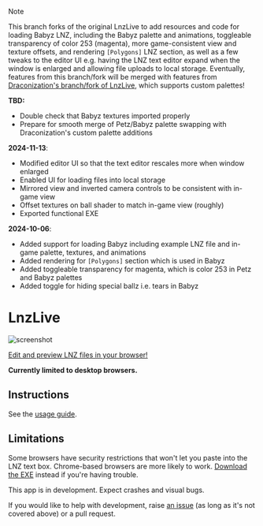 > [!NOTE]  
> This branch forks of the original LnzLive to add resources and code for loading Babyz LNZ, including the Babyz palette and animations, toggleable transparency of color 253 (magenta), more game-consistent view and texture offsets, and rendering `[Polygons]` LNZ section, as well as a few tweaks to the editor UI e.g. having the LNZ text editor expand when the window is enlarged and allowing file uploads to local storage. Eventually, features from this branch/fork will be merged with features from [Draconization's branch/fork of LnzLive](https://github.com/Draconizations/LnzLive/tree/add-palette-swaps), which supports custom palettes!

**TBD:**
- Double check that Babyz textures imported properly
- Prepare for smooth merge of Petz/Babyz palette swapping with Draconization's custom palette additions

**2024-11-13**:
- Modified editor UI so that the text editor rescales more when window enlarged
- Enabled UI for loading files into local storage
- Mirrored view and inverted camera controls to be consistent with in-game view
- Offset textures on ball shader to match in-game view (roughly)
- Exported functional EXE

**2024-10-06**:
- Added support for loading Babyz including example LNZ file and in-game palette, textures, and animations
- Added rendering for `[Polygons]` section which is used in Babyz
- Added toggleable transparency for magenta, which is color 253 in Petz and Babyz palettes
- Added toggle for hiding special ballz i.e. tears in Babyz

# LnzLive

![screenshot](screenshot.png)

[Edit and preview LNZ files in your browser!](https://mnemoli.github.io/LnzLive/export/index.html)

**Currently limited to desktop browsers.**

## Instructions

See the [usage guide](GUIDE.md).

## Limitations

Some browsers have security restrictions that won't let you paste into the LNZ text box. Chrome-based browsers are more likely to work. [Download the EXE](https://github.com/mnemoli/LnzLive/releases) instead if you're having trouble.

This app is in development. Expect crashes and visual bugs.

If you would like to help with development, raise [an issue](https://github.com/mnemoli/LnzLive/issues) (as long as it's not covered above) or a pull request.